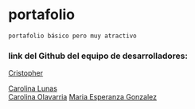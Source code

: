 # portafolio
`portafolio básico pero muy atractivo`
<br/>
### link del Github del equipo de desarrolladores: 
<a href="https://crischess.github.io/tutoria-github/">Cristopher</a>

<a href="https://github.com/carolinalunasfarah">Carolina Lunas</a>
<br/>
<a href="https://github.com/Carolinacao">Carolina Olavarria</a>
<a href="https://github.com/MEsperanzaGonzalez">Maria Esperanza Gonzalez</a>

